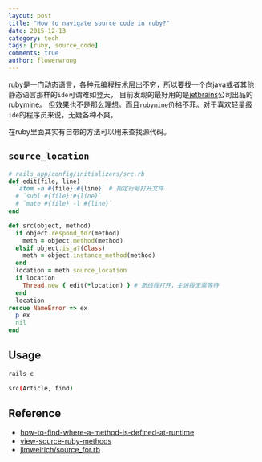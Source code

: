 ```yaml
---
layout: post
title: "How to navigate source code in ruby?"
date: 2015-12-13
category: tech
tags: [ruby, source_code]
comments: true
author: flowerwrong
---
```


ruby是一门动态语言，各种元编程技术层出不穷，所以要找一个向java或者其他静态语言那样的`ide`可谓难如登天，
目前发现的最好用的是[jetbrains](https://www.jetbrains.com/)公司出品的[rubymine](https://www.jetbrains.com/ruby/)。
但效果也不是那么理想。而且`rubymine`价格不菲。对于喜欢轻量级`ide`的程序员来说，无疑各种不爽。

在ruby里面其实有自带的方法可以用来查找源代码。

## `source_location`

```ruby
# rails_app/config/initializers/src.rb
def edit(file, line)
  `atom -n #{file}:#{line}` # 指定行号打开文件
  # `subl #{file}:#{line}`
  # `mate #{file} -l #{line}`
end

def src(object, method)
  if object.respond_to?(method)
    meth = object.method(method)
  elsif object.is_a?(Class)
    meth = object.instance_method(method)
  end
  location = meth.source_location
  if location
    Thread.new { edit(*location) } # 新线程打开，主进程无需等待
  end
  location
rescue NameError => ex
  p ex
  nil
end
```

## Usage

```bash
rails c

src(Article, find)
```


## Reference

* [how-to-find-where-a-method-is-defined-at-runtime](http://stackoverflow.com/questions/175655/how-to-find-where-a-method-is-defined-at-runtime)
* [view-source-ruby-methods](https://pragmaticstudio.com/blog/2013/2/13/view-source-ruby-methods)
* [jimweirich/source_for.rb](https://gist.github.com/jimweirich/4950443)
